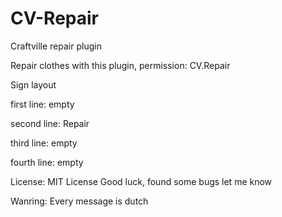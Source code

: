# CV-Repair
Craftville repair plugin

Repair clothes with this plugin, permission: CV.Repair

Sign layout

first line: empty

second line: Repair

third line: empty

fourth line: empty



License: MIT License
Good luck, found some bugs let me know

Wanring: Every message is dutch
